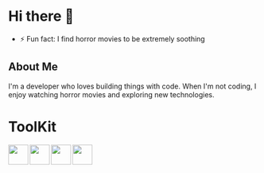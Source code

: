 # Hi there 👋

- ⚡ Fun fact: I find horror movies to be extremely soothing

## About Me
I'm a developer who loves building things with code. When I'm not coding, I enjoy watching horror movies and exploring new technologies.

# ToolKit

<img align="left" width="40px" src="https://cdn.jsdelivr.net/gh/devicons/devicon@latest/icons/typescript/typescript-original.svg" />
<img align="left" width="40px" src="https://cdn.jsdelivr.net/gh/devicons/devicon@latest/icons/javascript/javascript-original.svg" />
<img align="left" width="40px" src="https://cdn.jsdelivr.net/gh/devicons/devicon@latest/icons/react/react-original.svg" />
<img align="left" width="40px" src="https://cdn.jsdelivr.net/gh/devicons/devicon@latest/icons/nodejs/nodejs-original.svg" />

<br clear="left"/>

